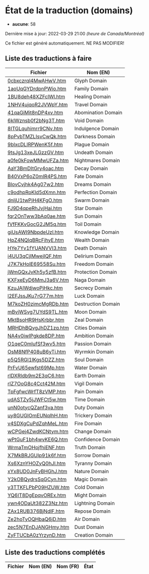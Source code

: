 # État de la traduction (domains)

 * **aucune**: 58


Dernière mise à jour: 2022-03-29 21:00 *(heure de Canada/Montréal)*

Ce fichier est généré automatiquement. NE PAS MODIFIER!
## Liste des traductions à faire

| Fichier   | Nom (EN)    |
|-----------|-------------|
|[0cbxczrql4MwAHwV.htm](domains/0cbxczrql4MwAHwV.htm)|Glyph Domain|
|[1aoUqGYDrdpnPWio.htm](domains/1aoUqGYDrdpnPWio.htm)|Family Domain|
|[1BU8deh48XZFclWl.htm](domains/1BU8deh48XZFclWl.htm)|Healing Domain|
|[1NHV4ujqoR2JVWpY.htm](domains/1NHV4ujqoR2JVWpY.htm)|Travel Domain|
|[41qaGiMit8nDP4xv.htm](domains/41qaGiMit8nDP4xv.htm)|Abomination Domain|
|[6klWznsb0f2bNg3T.htm](domains/6klWznsb0f2bNg3T.htm)|Void Domain|
|[8ITGLquhimrr9CNv.htm](domains/8ITGLquhimrr9CNv.htm)|Indulgence Domain|
|[8pPvbTMZLIsvCwQk.htm](domains/8pPvbTMZLIsvCwQk.htm)|Darkness Domain|
|[9blxcDLIRPWenK5f.htm](domains/9blxcDLIRPWenK5f.htm)|Plague Domain|
|[9tsJg13xeJLGzzGV.htm](domains/9tsJg13xeJLGzzGV.htm)|Undeath Domain|
|[a0fe0kFowMMwUFZa.htm](domains/a0fe0kFowMMwUFZa.htm)|Nightmares Domain|
|[AaY3BmDItGry4oac.htm](domains/AaY3BmDItGry4oac.htm)|Decay Domain|
|[B40VxP6oZ0mIR4PS.htm](domains/B40VxP6oZ0mIR4PS.htm)|Fate Domain|
|[BlovCvjhk4Ag07w2.htm](domains/BlovCvjhk4Ag07w2.htm)|Dreams Domain|
|[c9odhpRoKId5dXmn.htm](domains/c9odhpRoKId5dXmn.htm)|Perfection Domain|
|[dnljU1twPjH4KFgO.htm](domains/dnljU1twPjH4KFgO.htm)|Swarm Domain|
|[FJ9D4qpeRhJvjHai.htm](domains/FJ9D4qpeRhJvjHai.htm)|Star Domain|
|[fqr2OnTww3bAq0ae.htm](domains/fqr2OnTww3bAq0ae.htm)|Sun Domain|
|[fVfFKKvGocG2JM5q.htm](domains/fVfFKKvGocG2JM5q.htm)|Toil Domain|
|[giUsAWI9NbpdeUzl.htm](domains/giUsAWI9NbpdeUzl.htm)|Knowledge Domain|
|[HpZ4NQIqBRcFihyE.htm](domains/HpZ4NQIqBRcFihyE.htm)|Wealth Domain|
|[HYe7Yv1fYUANVVI3.htm](domains/HYe7Yv1fYUANVVI3.htm)|Death Domain|
|[i4UU3qCjIMwejIQF.htm](domains/i4UU3qCjIMwejIQF.htm)|Delirium Domain|
|[J7K7kHoIE69558Su.htm](domains/J7K7kHoIE69558Su.htm)|Freedom Domain|
|[jWmGQxJvKh5y5zfB.htm](domains/jWmGQxJvKh5y5zfB.htm)|Protection Domain|
|[KXFxeEyD6MmJ3a6V.htm](domains/KXFxeEyD6MmJ3a6V.htm)|Naga Domain|
|[KzuJAIWdjwoPjHkc.htm](domains/KzuJAIWdjwoPjHkc.htm)|Secrecy Domain|
|[l2EFJssJKu7rG77m.htm](domains/l2EFJssJKu7rG77m.htm)|Luck Domain|
|[M7koZH0zimcMgRDb.htm](domains/M7koZH0zimcMgRDb.htm)|Destruction Domain|
|[mBvjWSvg7UYdS9TL.htm](domains/mBvjWSvg7UYdS9TL.htm)|Moon Domain|
|[MktBsoHR9HsKrbbr.htm](domains/MktBsoHR9HsKrbbr.htm)|Zeal Domain|
|[MRHDhBQvgJhDZ1zq.htm](domains/MRHDhBQvgJhDZ1zq.htm)|Cities Domain|
|[NA4v0iwIPgkde8DP.htm](domains/NA4v0iwIPgkde8DP.htm)|Ambition Domain|
|[O1qeC0mIufSf3wv5.htm](domains/O1qeC0mIufSf3wv5.htm)|Passion Domain|
|[OsM8NfP408uB6yTi.htm](domains/OsM8NfP408uB6yTi.htm)|Wyrmkin Domain|
|[p5Q5RGl1lKgs5DZZ.htm](domains/p5Q5RGl1lKgs5DZZ.htm)|Soul Domain|
|[PrFvU65ewfst69Mp.htm](domains/PrFvU65ewfst69Mp.htm)|Water Domain|
|[rIDXRIdb9m2E3qC6.htm](domains/rIDXRIdb9m2E3qC6.htm)|Earth Domain|
|[rIZ7OoG8c4Cct42M.htm](domains/rIZ7OoG8c4Cct42M.htm)|Vigil Domain|
|[TpFgfwcWrfT8zVMP.htm](domains/TpFgfwcWrfT8zVMP.htm)|Pain Domain|
|[udASTZy5jJWFCt5w.htm](domains/udASTZy5jJWFCt5w.htm)|Time Domain|
|[unN0otycQZanf3va.htm](domains/unN0otycQZanf3va.htm)|Duty Domain|
|[uy8GUGIOmEUNqIhH.htm](domains/uy8GUGIOmEUNqIhH.htm)|Trickery Domain|
|[v4SDXgCuPdZqhMeL.htm](domains/v4SDXgCuPdZqhMeL.htm)|Fire Domain|
|[wCPGej4ZwdKCNtym.htm](domains/wCPGej4ZwdKCNtym.htm)|Change Domain|
|[wPtGuF1bh4wvKE6Q.htm](domains/wPtGuF1bh4wvKE6Q.htm)|Confidence Domain|
|[WrmaTmOHojfhiENF.htm](domains/WrmaTmOHojfhiENF.htm)|Truth Domain|
|[X7MkBRJGUIp91k6f.htm](domains/X7MkBRJGUIp91k6f.htm)|Sorrow Domain|
|[Xs6XznYHOZyQ0hJl.htm](domains/Xs6XznYHOZyQ0hJl.htm)|Tyranny Domain|
|[xYx8UD0JnFyBHGhJ.htm](domains/xYx8UD0JnFyBHGhJ.htm)|Nature Domain|
|[Y2kOBQydrsSqGCyn.htm](domains/Y2kOBQydrsSqGCyn.htm)|Magic Domain|
|[y3TTKFLPbP09HZUW.htm](domains/y3TTKFLPbP09HZUW.htm)|Cold Domain|
|[YQ6IT8DgEpqvOREx.htm](domains/YQ6IT8DgEpqvOREx.htm)|Might Domain|
|[ywn4ODaUt382Z3Nz.htm](domains/ywn4ODaUt382Z3Nz.htm)|Lightning Domain|
|[ZAx1RUB376BjNdlF.htm](domains/ZAx1RUB376BjNdlF.htm)|Repose Domain|
|[Ze2hoTyOQHbaQ6jD.htm](domains/Ze2hoTyOQHbaQ6jD.htm)|Air Domain|
|[zec5N7EnDJANGHmy.htm](domains/zec5N7EnDJANGHmy.htm)|Dust Domain|
|[ZyFTUCbA0zYrzynD.htm](domains/ZyFTUCbA0zYrzynD.htm)|Creation Domain|

## Liste des traductions complétés

| Fichier   | Nom (EN)    | Nom (FR)    | État |
|-----------|-------------|-------------|:----:|
